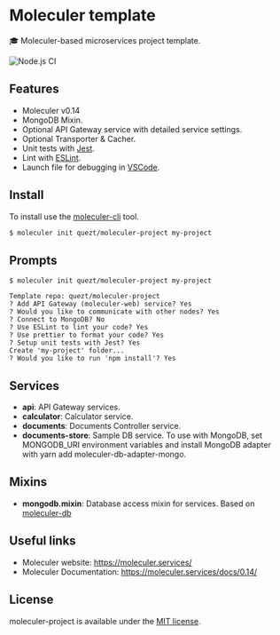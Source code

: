 

# Moleculer template
:mortar_board: Moleculer-based microservices project template.

![Node.js CI](https://github.com/lkevin0/template-project/workflows/Node.js%20CI/badge.svg)

## Features
- Moleculer v0.14
- MongoDB Mixin.
- Optional API Gateway service with detailed service settings.
- Optional Transporter & Cacher.
- Unit tests with [Jest](http://facebook.github.io/jest/).
- Lint with [ESLint](http://eslint.org/).
- Launch file for debugging in [VSCode](https://code.visualstudio.com/).


## Install
To install use the [moleculer-cli](https://github.com/moleculerjs/moleculer-cli) tool.

```bash
$ moleculer init quezt/moleculer-project my-project
```

## Prompts
```
$ moleculer init quezt/moleculer-project my-project

Template repo: quezt/moleculer-project
? Add API Gateway (moleculer-web) service? Yes
? Would you like to communicate with other nodes? Yes
? Connect to MongoDB? No
? Use ESLint to lint your code? Yes
? Use prettier to format your code? Yes
? Setup unit tests with Jest? Yes
Create 'my-project' folder...
? Would you like to run 'npm install'? Yes
```

## Services
- **api**: API Gateway services.
- **calculator**: Calculator service.
- **documents**: Documents Controller service.
- **documents-store**: Sample DB service. To use with MongoDB, set MONGODB_URI environment variables and install MongoDB adapter with yarn add moleculer-db-adapter-mongo.

## Mixins
- **mongodb.mixin**: Database access mixin for services. Based on [moleculer-db](https://github.com/moleculerjs/moleculer-db#readme)

## Useful links

* Moleculer website: https://moleculer.services/
* Moleculer Documentation: https://moleculer.services/docs/0.14/

## License
moleculer-project is available under the [MIT license](https://tldrlegal.com/license/mit-license).
